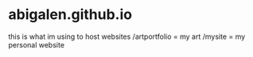 # abigalen.github.io
this is what im using to host websites
/artportfolio = my art
/mysite = my personal website
